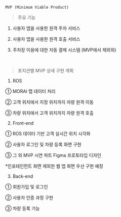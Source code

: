 `MVP (Minimum Viable Product)`

> 주요 기능

1. 사용자 앱을 사용한 원격 주차 서비스

2. 사용자 앱을 사용한 원격 호출 서비스

3. 주차장 이용에 대한 자동 결제 시스템 (MVP에서 제외외)

<br>

> 포지션별 MVP 상세 구현 계획

1. ROS

① MORAI 맵 데이터 처리

② 고객 위치에서 지정 위치까지 차량 원격 이동

③ 차량 위치에서 고객 위치까지 차량 원격 호출

2. Front-end

① ROS 데이터 기반 고객 실시간 위치 시각화

② 사용자 로그인 및 차량 등록 화면 구현

③ 그 외 MVP 시연 파트 Figma 프로토타입 디자인

*인포테인먼트 화면 제외한 웹 앱 화면 우선 구현 예정

3. Back-end

① 회원가입 및 로그인

② 사용자 인증 과정 구현

③ 차량 등록 기능